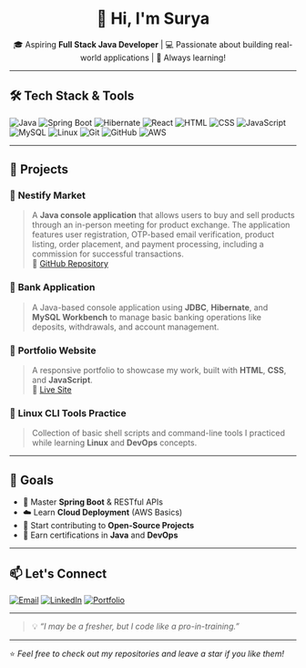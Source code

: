<h1 align="center">👋 Hi, I'm Surya</h1>

<p align="center">
🎓 Aspiring <strong>Full Stack Java Developer</strong> | 💻 Passionate about building real-world applications | 🚀 Always learning!
</p>

---

## 🛠️ Tech Stack & Tools

![Java](https://img.shields.io/badge/-Java-007396?style=flat&logo=java&logoColor=white)
![Spring Boot](https://img.shields.io/badge/-SpringBoot-6DB33F?style=flat&logo=springboot&logoColor=white)
![Hibernate](https://img.shields.io/badge/-Hibernate-59666C?style=flat&logo=hibernate&logoColor=white)
![React](https://img.shields.io/badge/-React-61DAFB?style=flat&logo=react&logoColor=black)
![HTML](https://img.shields.io/badge/-HTML5-E34F26?style=flat&logo=html5&logoColor=white)
![CSS](https://img.shields.io/badge/-CSS3-1572B6?style=flat&logo=css3)
![JavaScript](https://img.shields.io/badge/-JavaScript-F7DF1E?style=flat&logo=javascript&logoColor=black)
![MySQL](https://img.shields.io/badge/-MySQL-4479A1?style=flat&logo=mysql&logoColor=white)
![Linux](https://img.shields.io/badge/-Linux-FCC624?style=flat&logo=linux&logoColor=black)
![Git](https://img.shields.io/badge/-Git-F05032?style=flat&logo=git&logoColor=white)
![GitHub](https://img.shields.io/badge/-GitHub-181717?style=flat&logo=github)
![AWS](https://img.shields.io/badge/-AWS-FF9900?style=flat&logo=amazonaws&logoColor=white)

---

## 💼 Projects

### 🔹 **Nestify Market**
> A **Java console application** that allows users to buy and sell products through an in-person meeting for product exchange. The application features user registration, OTP-based email verification, product listing, order placement, and payment processing, including a commission for successful transactions.  
🔗 [GitHub Repository](https://github.com/Surya-spec-jpg/Nestify_Market)

### 🔹 **Bank Application**
> A Java-based console application using **JDBC**, **Hibernate**, and **MySQL Workbench** to manage basic banking operations like deposits, withdrawals, and account management.

### 🔹 **Portfolio Website**
> A responsive portfolio to showcase my work, built with **HTML**, **CSS**, and **JavaScript**.  
🔗 [Live Site](https://suryaportfolio-iota.vercel.app/)

### 🔹 **Linux CLI Tools Practice**
> Collection of basic shell scripts and command-line tools I practiced while learning **Linux** and **DevOps** concepts.

---

## 🎯 Goals

- 📘 Master **Spring Boot** & RESTful APIs  
- ☁️ Learn **Cloud Deployment** (AWS Basics)  
- 🤝 Start contributing to **Open-Source Projects**  
- 📜 Earn certifications in **Java** and **DevOps**

---

## 📫 Let's Connect

[![Email](https://img.shields.io/badge/Email-sxrya007@gmail.com-red?style=flat&logo=gmail&logoColor=white)](mailto:sxrya007@gmail.com)
[![LinkedIn](https://img.shields.io/badge/LinkedIn-blue?style=flat&logo=linkedin&logoColor=white)](https://www.linkedin.com/in/surya-b-in/)
[![Portfolio](https://img.shields.io/badge/Portfolio-View-green?style=flat)](https://suryaportfolio-iota.vercel.app/)

---

> 💡 *“I may be a fresher, but I code like a pro-in-training.”*

---

⭐️ _Feel free to check out my repositories and leave a star if you like them!_
